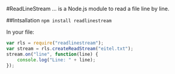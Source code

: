 #ReadLineStream
... is a Node.js module to read a file line by line.

##Intsallation
`npm install readlinestream`

In your file:

```javascript
var rls = require("readlinestream");
var stream = rls.createReadStream("eitel.txt");
stream.on("line", function(line) {
	console.log("Line: " + line);
});
```
